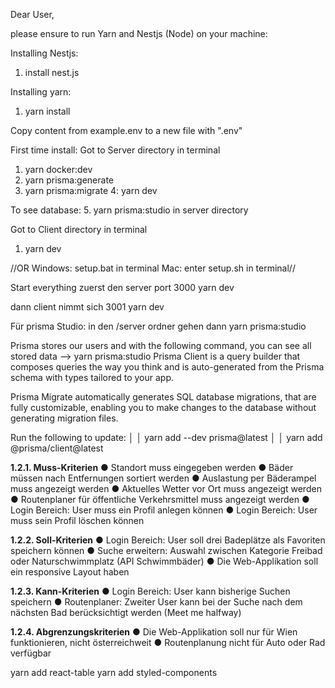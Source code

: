 Dear User,

please ensure to run Yarn and Nestjs (Node) on your machine:

Installing Nestjs:
1. install nest.js

Installing yarn: 
1. yarn install

Copy content from example.env to a new file with ".env"

First time install:
Got to Server directory in terminal
1. yarn docker:dev
2. yarn prisma:generate
3. yarn prisma:migrate
4: yarn dev

To see database:
5. yarn prisma:studio in server directory

Got to Client directory in terminal
1. yarn dev

//OR
Windows: setup.bat in terminal
Mac: enter setup.sh in terminal//

Start everything 
zuerst den server port 3000
yarn dev

dann client nimmt sich 3001
yarn dev

Für prisma Studio:
in den /server ordner gehen dann
yarn prisma:studio

Prisma stores our users and with the following command, you can see all stored data
--> yarn prisma:studio
Prisma Client is a query builder that composes queries the way you think and is  auto-generated
from the Prisma schema with types tailored to your app.

Prisma Migrate automatically generates SQL database migrations, that are fully customizable, enabling
you to make changes to the database without generating migration files.

Run the following to update:                           │
│    yarn add --dev prisma@latest                         │
│    yarn add @prisma/client@latest

**1.2.1. Muss-Kriterien**
● Standort muss eingegeben werden
● Bäder müssen nach Entfernungen sortiert werden
● Auslastung per Bäderampel muss angezeigt werden
● Aktuelles Wetter vor Ort muss angezeigt werden
● Routenplaner für öffentliche Verkehrsmittel muss angezeigt werden
● Login Bereich: User muss ein Profil anlegen können
● Login Bereich: User muss sein Profil löschen können

**1.2.2. Soll-Kriterien**
● Login Bereich: User soll drei Badeplätze als Favoriten speichern können
● Suche erweitern: Auswahl zwischen Kategorie Freibad oder Naturschwimmplatz (API
Schwimmbäder)
● Die Web-Applikation soll ein responsive Layout haben

**1.2.3. Kann-Kriterien**
● Login Bereich: User kann bisherige Suchen speichern
● Routenplaner: Zweiter User kann bei der Suche nach dem nächsten Bad
berücksichtigt werden (Meet me halfway)

**1.2.4. Abgrenzungskriterien**
● Die Web-Applikation soll nur für Wien funktionieren, nicht österreichweit
● Routenplanung nicht für Auto oder Rad verfügbar

yarn add react-table
yarn add styled-components
